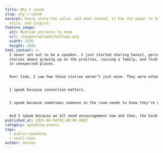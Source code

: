 ```yaml
---
title: Why I speak
slug: why-i-speak
excerpt: Every story has value, and when shared, it has the power to heal,
  unite, and inspire.
feature_image:
  alt: Mudroom entrance to home
  url: /images/uploads/hallway.png
  width: 1536
  height: 1024
html_content: >-
  I never set out to be a speaker. I just started sharing honest, personal
  stories about growing up on the prairies, raising a family, and finding hope
  in unexpected places.


  Over time, I saw how those stories weren’t just mine. They were echoes of what other people had lived through, too.


  I speak because connection matters.


  I speak because sometimes someone in the room needs to know they’re not alone.


  And I speak because we all need encouragement now and then, the kind that feels real.
published_at: 2025-06-04T02:00:00.000Z
category: speaking-events
tags:
  - public-speaking
  - small-town
author: doreen
---
```

